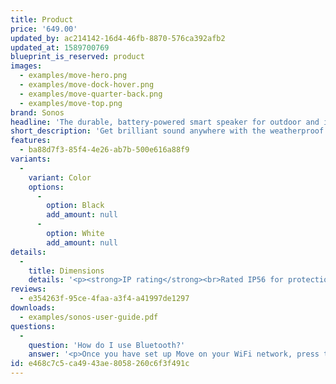 ```yaml
---
title: Product
price: '649.00'
updated_by: ac214142-16d4-46fb-8870-576ca392afb2
updated_at: 1589700769
blueprint_is_reserved: product
images:
  - examples/move-hero.png
  - examples/move-dock-hover.png
  - examples/move-quarter-back.png
  - examples/move-top.png
brand: Sonos
headline: 'The durable, battery-powered smart speaker for outdoor and indoor listening.'
short_description: 'Get brilliant sound anywhere with the weatherproof and drop-resistant Move. Control with your voice, the Sonos app, and Apple AirPlay 2 at home, and stream via Bluetooth when WiFi isn''t available.'
features:
  - ba88d7f3-85f4-4e26-ab7b-500e616a88f9
variants:
  -
    variant: Color
    options:
      -
        option: Black
        add_amount: null
      -
        option: White
        add_amount: null
details:
  -
    title: Dimensions
    details: '<p><strong>IP rating</strong><br>Rated IP56 for protection from dust particles and liquid splashes.</p><p><strong>Dimensions - H x W x D</strong><br>9.44 x 6.29 x 4.96 in. (240 x 160 x 126 mm)</p><p><strong>Product finish</strong><br>Black with black grille</p>'
reviews:
  - e354263f-95ce-4faa-a3f4-a41997de1297
downloads:
  - examples/sonos-user-guide.pdf
questions:
  -
    question: 'How do I use Bluetooth?'
    answer: '<p>Once you have set up Move on your WiFi network, press the Bluetooth/WiFi mode button on the back of the speaker to switch to Bluetooth mode. The LED on top of the speaker will illuminate blue. To pair, select Move from the list of available devices on your phone. If it does not appear, press and hold the button.</p>'
id: e468c7c5-ca49-43ae-8058-260c6f3f491c
---
```


